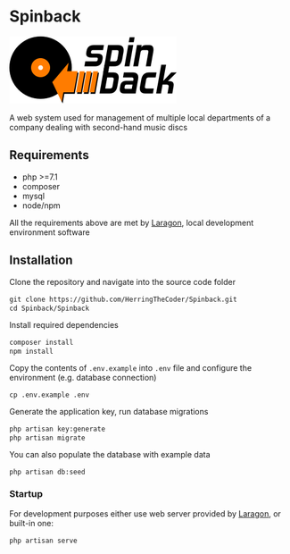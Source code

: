 # Spinback

![Spinback](Spinback/public/images/spinback-300.png)

A web system used for management of multiple local departments of a company dealing with second-hand music discs

## Requirements

- php >=7.1
- composer
- mysql
- node/npm

All the requirements above are met by [Laragon](https://laragon.org), local development environment software

## Installation

Clone the repository and navigate into the source code folder

```
git clone https://github.com/HerringTheCoder/Spinback.git
cd Spinback/Spinback
```

Install required dependencies

```
composer install
npm install
```

Copy the contents of `.env.example` into `.env` file and configure the environment (e.g. database connection)

```
cp .env.example .env
```

Generate the application key, run database migrations

```
php artisan key:generate
php artisan migrate
```

You can also populate the database with example data

```
php artisan db:seed
```

### Startup

For development purposes either use web server provided by [Laragon](https://laragon.org), or built-in one:

```
php artisan serve
```
